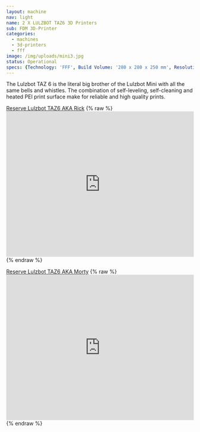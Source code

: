 ```yaml
---
layout: machine
nav: light
name: 2 X LULZBOT TAZ6 3D Printers
sub: FDM 3D-Printer
categories:
  - machines
  - 3d-printers
  - fff
image: /img/uploads/mini3.jpg
status: Operational
specs: {Technology: 'FFF', Build Volume: '280 x 280 x 250 mm', Resolution: '0.05 mm to 0.50 mm', Materials: 'PLA, PP, Nylon, PETT, PETG, WoodFill, BronzeFill', File Formats: '.stl .gcode', Software: 'Cura Lulzbot'}
---
```


The Lulzbot TAZ 6 is the literal big brother of the Lulzbot Mini with all the same bells and whistles. The combination of self-leveling, self-cleaning and heated PEI print surface make for reliable and high quality prints. 

[Reserve Lulzbot TAZ6 AKA Rick](https://takeout.aalto.fi/606021)
{% raw %} <iframe src="https://takeout.aalto.fi/embed/606021" width="100%" height="390" frameborder="0"></iframe> {% endraw %}


[Reserve Lulzbot TAZ6 AKA Morty](https://takeout.aalto.fi/606022)
{% raw %} <iframe src="https://takeout.aalto.fi/embed/606022" width="100%" height="390" frameborder="0"></iframe> {% endraw %}

